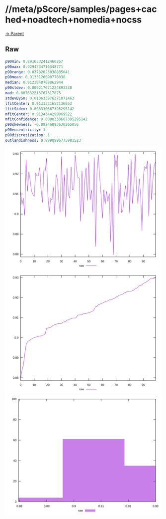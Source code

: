 
# //meta/pScore/samples/pages+cached+noadtech+nomedia+nocss

[→ Parent](../..)


## Raw


```yaml
p90min: 0.8916332412460267
p90max: 0.9294534716348771
p90range: 0.03782023038885041
p90mean: 0.9133120690776038
median: 0.9123848788862944
p90stdev: 0.009217671224893238
mad: 0.007632213767317875
stdevBySn: 0.010633976371071463
lfitCenter: 0.9131331652136052
lfitStdev: 0.008330667395295142
mfitCenter: 0.9134344299069522
mfitConfidence: 0.0008330667395295142
p90skewness: -0.09246093630265056
p90eccentricity: 1
p90discretization: 1
outlandishness: 0.9990996775981523

```

![PLOT: raw-values](./raw/values.svg)![PLOT: raw-sorted](./raw/sorted.svg)![PLOT: raw-histogram](./raw/histogram.svg)